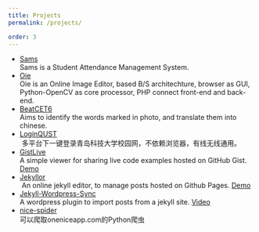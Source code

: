 ```yaml
---
title: Projects
permalink: /projects/

order: 3
---
```


- [Sams](https://github.com/kyshel/sams)    
  Sams is a Student Attendance Management System.
- [Oie](https://github.com/kyshel/oie)    
  Oie is an Online Image Editor, based B/S architechture, browser as GUI, Python-OpenCV as core processor, PHP connect front-end and back-end.
- [BeatCET6](https://github.com/kyshel/BeatCET6)    
  Aims to identify the words marked in photo, and translate them into chinese.
- [LoginQUST](https://github.com/kyshel/LoginQUST)    
  多平台下一键登录青岛科技大学校园网，不依赖浏览器，有线无线通用。
- [GistLive](https://github.com/kyshel/GistLive)    
  A simple viewer for sharing live code examples hosted on GitHub Gist. [Demo](http://kyshel.me/GistLive/about.html)
- [Jekyllor](https://github.com/kyshel/jekyllor)    
  An online jekyll editor, to manage posts hosted on Github Pages. [Demo](http://kyshel.me/jekyllor)
- [Jekyll-Wordpress-Sync](https://github.com/kyshel/jekyll-wordpress-sync)  
  A wordpress plugin to import posts from a jekyll site. [Video](https://www.youtube.com/watch?v=nUq85s_qrVk&feature=youtu.be)
- [nice-spider](https://github.com/kyshel/nice-spider)     
  可以爬取oneniceapp.com的Python爬虫
